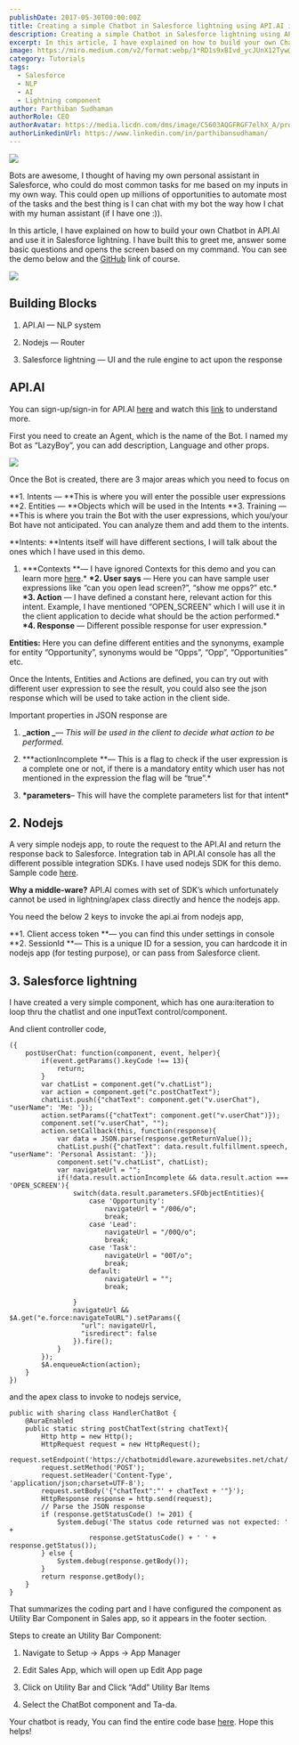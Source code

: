 ```yaml
---
publishDate: 2017-05-30T00:00:00Z
title: Creating a simple Chatbot in Salesforce lightning using API.AI in less than 60 mins
description: Creating a simple Chatbot in Salesforce lightning using API.AI in less than 60 mins
excerpt: In this article, I have explained on how to build your own Chatbot in API.AI and use it in Salesforce lightning.
image: https://miro.medium.com/v2/format:webp/1*RD1s9xBIvd_ycJUnX12Tyw@2x.png
category: Tutorials
tags:
  - Salesforce
  - NLP
  - AI
  - Lightning component
author: Parthiban Sudhaman
authorRole: CEO
authorAvatar: https://media.licdn.com/dms/image/C5603AQGFRGF7elhX_A/profile-displayphoto-shrink_800_800/0/1617151081605?e=1685577600&v=beta&t=gtKAwhp87sMtZtAl1wOz2qF03R41bhjYdagLTTXyY2A
authorLinkedinUrl: https://www.linkedin.com/in/parthibansudhaman/
---
```


![](https://cdn-images-1.medium.com/max/NaN/1*RD1s9xBIvd_ycJUnX12Tyw@2x.png)

Bots are awesome, I thought of having my own personal assistant in Salesforce, who could do most common tasks for me based on my inputs in my own way. This could open up millions of opportunities to automate most of the tasks and the best thing is I can chat with my bot the way how I chat with my human assistant (if I have one :)).

In this article, I have explained on how to build your own Chatbot in API.AI and use it in Salesforce lightning. I have built this to greet me, answer some basic questions and opens the screen based on my command. You can see the demo below and the [GitHub](https://github.com/parthi22/SFchatbot) link of course.

![](https://cdn-images-1.medium.com/max/2150/1*lIQZnOQNcdRPm7CHV4D1mA.gif)

## **Building Blocks**

1.  API.AI — NLP system

2.  Nodejs — Router

3.  Salesforce lightning — UI and the rule engine to act upon the response

## **API.AI**

You can sign-up/sign-in for API.AI [here](https://api.ai/) and watch this [link](https://www.youtube.com/watch?v=K4v_QnngRdg) to understand more.

First you need to create an Agent, which is the name of the Bot. I named my Bot as “LazyBoy”, you can add description, Language and other props.

![](https://cdn-images-1.medium.com/max/3128/1*IqPjxhgkFdEAKyNFoJeqHg.png)

Once the Bot is created, there are 3 major areas which you need to focus on

**1. Intents — **This is where you will enter the possible user expressions
**2. Entities — **Objects which will be used in the Intents
**3. Training — **This is where you train the Bot with the user expressions, which you/your Bot have not anticipated. You can analyze them and add them to the intents.

**Intents: **Intents itself will have different sections, I will talk about the ones which I have used in this demo.

1.  **\*Contexts **— I have ignored Contexts for this demo and you can learn more [here](https://docs.api.ai/docs/concept-contexts).\*
    **\*2. User says** — Here you can have sample user expressions like “can you open lead screen?”, “show me opps?” etc.\*
    **\*3. Action** — I have defined a constant here, relevant action for this intent. Example, I have mentioned “OPEN_SCREEN” which I will use it in the client application to decide what should be the action performed.\*
    **\*4. Response** — Different possible response for user expression.\*

**Entities:** Here you can define different entities and the synonyms, example for entity “Opportunity”, synonyms would be “Opps”, “Opp”, “Opportunities” etc.

Once the Intents, Entities and Actions are defined, you can try out with different user expression to see the result, you could also see the json response which will be used to take action in the client side.

Important properties in JSON response are

1.  **_action _**— _This will be used in the client to decide what action to be performed._

2.  **\*actionIncomplete **— This is a flag to check if the user expression is a complete one or not, if there is a mandatory entity which user has not mentioned in the expression the flag will be “true”.\*

3.  **\*parameters**– This will have the complete parameters list for that intent\*

## 2. Nodejs

A very simple nodejs app, to route the request to the API.AI and return the response back to Salesforce. Integration tab in API.AI console has all the different possible integration SDKs. I have used nodejs SDK for this demo. Sample code [here](https://www.npmjs.com/package/apiai).

**Why a middle-ware?** API.AI comes with set of SDK’s which unfortunately cannot be used in lightning/apex class directly and hence the nodejs app.

You need the below 2 keys to invoke the api.ai from nodejs app,

**1. Client access token **— you can find this under settings in console
**2. SessionId **— This is a unique ID for a session, you can hardcode it in nodejs app (for testing purpose), or can pass from Salesforce client.

## 3. Salesforce lightning

I have created a very simple component, which has one aura:iteration to loop thru the chatlist and one inputText control/component.

And client controller code,

    ({
        postUserChat: function(component, event, helper){
            if(event.getParams().keyCode !== 13){
                return;
            }
            var chatList = component.get("v.chatList");
            var action = component.get("c.postChatText");
            chatList.push({"chatText": component.get("v.userChat"), "userName": 'Me: '});
            action.setParams({"chatText": component.get("v.userChat")});
            component.set("v.userChat", "");
            action.setCallback(this, function(response){
                var data = JSON.parse(response.getReturnValue());
                chatList.push({"chatText": data.result.fulfillment.speech, "userName": 'Personal Assistant: '});
                component.set("v.chatList", chatList);
                var navigateUrl = "";
                if(!data.result.actionIncomplete && data.result.action === 'OPEN_SCREEN'){
                    switch(data.result.parameters.SFObjectEntities){
                        case 'Opportunity':
                            navigateUrl = "/006/o";
                            break;
                        case 'Lead':
                            navigateUrl = "/00Q/o";
                            break;
                        case 'Task':
                            navigateUrl = "00T/o";
                            break;
                        default:
                            navigateUrl = "";
                            break;

                    }
                    navigateUrl && $A.get("e.force:navigateToURL").setParams({
                      "url": navigateUrl,
                      "isredirect": false
                    }).fire();
                }
            });
            $A.enqueueAction(action);
        }
    })

and the apex class to invoke to nodejs service,

    public with sharing class HandlerChatBot {
        @AuraEnabled
        public static string postChatText(string chatText){
            Http http = new Http();
            HttpRequest request = new HttpRequest();
            request.setEndpoint('https://chatbotmiddleware.azurewebsites.net/chat/');
            request.setMethod('POST');
            request.setHeader('Content-Type', 'application/json;charset=UTF-8');
            request.setBody('{"chatText":"' + chatText + '"}');
            HttpResponse response = http.send(request);
            // Parse the JSON response
            if (response.getStatusCode() != 201) {
                System.debug('The status code returned was not expected: ' +
                        response.getStatusCode() + ' ' + response.getStatus());
            } else {
                System.debug(response.getBody());
            }
            return response.getBody();
        }
    }

That summarizes the coding part and I have configured the component as Utility Bar Component in Sales app, so it appears in the footer section.

Steps to create an Utility Bar Component:

1.  Navigate to Setup -> Apps -> App Manager

2.  Edit Sales App, which will open up Edit App page

3.  Click on Utility Bar and Click “Add” Utility Bar Items

4.  Select the ChatBot component and Ta-da.

Your chatbot is ready, You can find the entire code base [here](https://github.com/parthi22/SFchatbot). Hope this helps!
